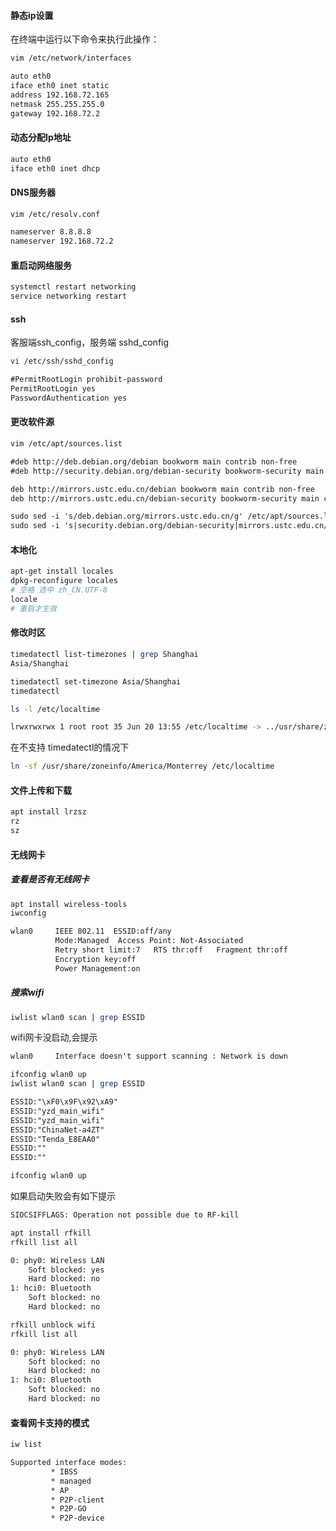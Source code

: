 #### 静态ip设置
在终端中运行以下命令来执行此操作：
```sh
vim /etc/network/interfaces
```
```txt
auto eth0
iface eth0 inet static
address 192.168.72.165
netmask 255.255.255.0
gateway 192.168.72.2
```
#### 动态分配Ip地址
```txt
auto eth0
iface eth0 inet dhcp
```
#### DNS服务器
```sh
vim /etc/resolv.conf
```
```txt
nameserver 8.8.8.8
nameserver 192.168.72.2
```
#### 重启动网络服务
```sh
systemctl restart networking
service networking restart
```
#### ssh

客服端ssh_config，服务端 sshd_config
```sh
vi /etc/ssh/sshd_config
```
```txt
#PermitRootLogin prohibit-password
PermitRootLogin yes
PasswordAuthentication yes
```
#### 更改软件源
```sh
vim /etc/apt/sources.list
```
```txt
#deb http://deb.debian.org/debian bookworm main contrib non-free
#deb http://security.debian.org/debian-security bookworm-security main contrib non-free

deb http://mirrors.ustc.edu.cn/debian bookworm main contrib non-free
deb http://mirrors.ustc.edu.cn/debian-security bookworm-security main contrib non-free 

sudo sed -i 's/deb.debian.org/mirrors.ustc.edu.cn/g' /etc/apt/sources.list
sudo sed -i 's|security.debian.org/debian-security|mirrors.ustc.edu.cn/debian-security|g' /etc/apt/sources.list
````

#### 本地化
```sh
apt-get install locales  
dpkg-reconfigure locales 
# 空格 选中 zh_CN.UTF-8
locale
# 重启才生效
```

#### 修改时区
```sh
timedatectl list-timezones | grep Shanghai
Asia/Shanghai

timedatectl set-timezone Asia/Shanghai
timedatectl
```
```sh
ls -l /etc/localtime

lrwxrwxrwx 1 root root 35 Jun 20 13:55 /etc/localtime -> ../usr/share/zoneinfo/Asia/Shanghai
```

在不支持 timedatectl的情况下
```sh
ln -sf /usr/share/zoneinfo/America/Monterrey /etc/localtime
```


#### 文件上传和下载
```sh
apt install lrzsz
rz 
sz
```

#### 无线网卡
##### 查看是否有无线网卡
```sh
apt install wireless-tools 
iwconfig 
```
```txt
wlan0     IEEE 802.11  ESSID:off/any  
          Mode:Managed  Access Point: Not-Associated   
          Retry short limit:7   RTS thr:off   Fragment thr:off
          Encryption key:off
          Power Management:on
```
##### 搜索wifi

```sh
iwlist wlan0 scan | grep ESSID
```
wifi网卡没启动,会提示
```txt
wlan0     Interface doesn't support scanning : Network is down
```
```sh
ifconfig wlan0 up
iwlist wlan0 scan | grep ESSID
```
```txt
ESSID:"\xF0\x9F\x92\xA9"
ESSID:"yzd_main_wifi"
ESSID:"yzd_main_wifi"
ESSID:"ChinaNet-a4ZT"
ESSID:"Tenda_E8EAA0"
ESSID:""
ESSID:""
```
```sh
ifconfig wlan0 up
```
如果启动失败会有如下提示
```txt
SIOCSIFFLAGS: Operation not possible due to RF-kill
```

```sh
apt install rfkill 
rfkill list all
```
```txt
0: phy0: Wireless LAN
	Soft blocked: yes
	Hard blocked: no
1: hci0: Bluetooth
	Soft blocked: no
	Hard blocked: no
```

```sh
rfkill unblock wifi
rfkill list all
```
```txt
0: phy0: Wireless LAN
	Soft blocked: no
	Hard blocked: no
1: hci0: Bluetooth
	Soft blocked: no
	Hard blocked: no
```
#### 查看网卡支持的模式
```sh
iw list
```

```txt
Supported interface modes:
		 * IBSS
		 * managed
		 * AP
		 * P2P-client
		 * P2P-GO
		 * P2P-device

```
